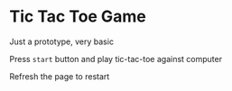 # Tic Tac Toe Game

Just a prototype, very basic

Press `start` button and play tic-tac-toe against computer

Refresh the page to restart
